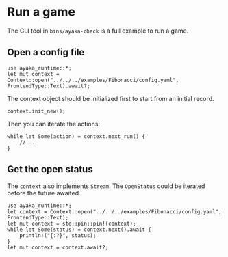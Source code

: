 # Run a game
The CLI tool in `bins/ayaka-check` is a full example to run a game.

## Open a config file
``` rust,ignore
use ayaka_runtime::*;
let mut context = Context::open("../../../examples/Fibonacci/config.yaml", FrontendType::Text).await?;
```
The context object should be initialized first to start from an initial record.
``` rust,ignore
context.init_new();
```
Then you can iterate the actions:
``` rust,ignore
while let Some(action) = context.next_run() {
    //...
}
```

## Get the open status
The `context` also implements `Stream`.
The `OpenStatus` could be iterated before the future awaited.
``` rust,ignore
use ayaka_runtime::*;
let context = Context::open("../../../examples/Fibonacci/config.yaml", FrontendType::Text);
let mut context = std::pin::pin!(context);
while let Some(status) = context.next().await {
    println!("{:?}", status);
}
let mut context = context.await?;
```
